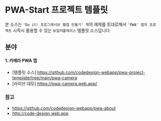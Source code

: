 # PWA-Start 프로젝트 템플릿

본 소스는 `'Do it! 프로그레시브 웹앱 만들기' 책`의 예제를 토대로해서 `'PWA' 앱의 프로젝트` 시작시 활용할 수 있는 `보일러플레이스` 템플릿 소스입니다. 

## 분야
#### 1. 카메라 PWA 앱
* [템플릿 소스] https://github.com/codedesign-webapp/pwa-project-template/tree/main/pwa-camera
* [라이브 데모] https://pwa-camera.web.app/


### 참고
* https://github.com/codedesign-webapp/pwa-about
* http://code-design.web.app
